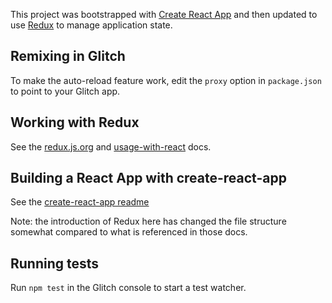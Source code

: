 This project was bootstrapped with [Create React App](https://github.com/facebookincubator/create-react-app) and then updated to use [Redux](https://github.com/reactjs/redux) to manage application state.

## Remixing in Glitch

To make the auto-reload feature work, edit the `proxy` option in `package.json` to point to your Glitch app.

## Working with Redux

See the [redux.js.org](https://redux.js.org) and [usage-with-react](https://redux.js.org/basics/usage-with-react) docs.

## Building a React App with create-react-app

See the [create-react-app readme](https://github.com/facebook/create-react-app/blob/next/README.md)

Note: the introduction of Redux here has changed the file structure somewhat compared to what is referenced in those docs.

## Running tests

Run `npm test` in the Glitch console to start a test watcher.